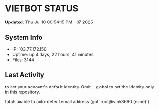 # VIETBOT STATUS
**Updated**: Thu Jul 10 06:54:15 PM +07 2025

## System Info
- IP: 103.77.172.150
- Uptime: up 4 days, 22 hours, 41 minutes
- Files: 3144

## Last Activity

to set your account's default identity.
Omit --global to set the identity only in this repository.

fatal: unable to auto-detect email address (got 'root@vinh3690.(none)')
